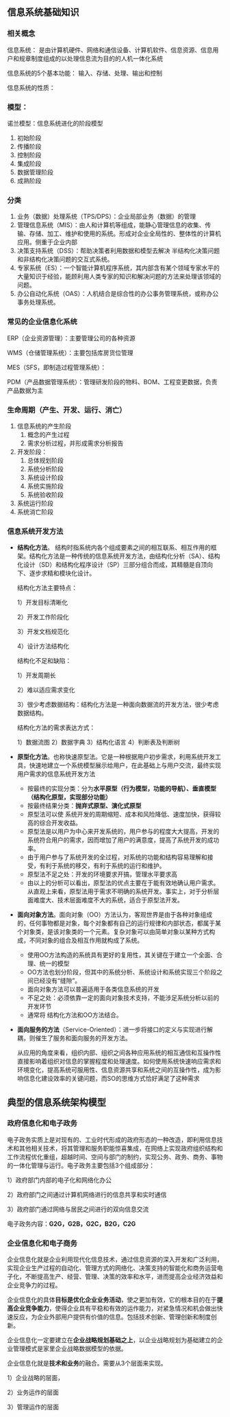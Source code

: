 ## 信息系统基础知识





### 相关概念

信息系统： 是由计算机硬件、网络和通信设备、计算机软件、信息资源、信息用户和规章制度组成的以处理信息流为目的的人机一体化系统

信息系统的5个基本功能： 输入、存储、处理、输出和控制

信息系统的性质：



### 模型：

诺兰模型：信息系统进化的阶段模型

1. 初始阶段
2. 传播阶段
3. 控制阶段
4. 集成阶段
5. 数据管理阶段
6. 成熟阶段



### 分类

1. 业务（数据）处理系统（TPS/DPS）：企业局部业务（数据）的管理
2. 管理信息系统（MIS）：由人和计算机等组成，能静心管理信息的收集、传输、存储、加工、维护和使用的系统。形成对企业全局性的、整体性的计算机应用。侧重于企业内部
3. 决策支持系统（DSS）：帮助决策者利用数据和模型去解决 半结构化决策问题和非结构化决策问题的交互式系统。
4. 专家系统（ES）：一个智能计算机程序系统，其内部含有某个领域专家水平的大量知识于经验，能顾利用人类专家的知识和解决问题的方法来处理该领域的问题。
5. 办公自动化系统（OAS）：人机结合是综合性的办公事务管理系统，或称办公事务处理系统。



### 常见的企业信息化系统	

ERP（企业资源管理）：主要管理公司的各种资源

WMS（仓储管理系统）：主要包括库房货位管理

MES（SFS，即制造过程管理系统）：

PDM（产品数据管理系统）：管理研发阶段的物料、BOM、工程变更数据，负责产品数据为主



### 生命周期（产生、开发、运行、消亡）

1. 信息系统的产生阶段
   1. 概念的产生过程
   2. 需求分析过程，并形成需求分析报告
2. 开发阶段：
   1. 总体规划阶段
   2. 系统分析阶段
   3. 系统设计阶段
   4. 系统实施阶段
   5. 系统验收阶段
3. 系统运行阶段
4. 系统消亡阶段



### 信息系统开发方法

- **结构化方法**。 结构时指系统内各个组成要素之间的相互联系、相互作用的框架。结构化方法是一种传统的信息系统开发方法，由结构化分析（SA）、结构化设计（SD）和结构化程序设计（SP）三部分组合而成，其精髓是自顶向下、逐步求精和模块化设计。

  结构化方法主要特点：

  1）开发目标清晰化

  2）开发工作阶段化

  3）开发文档规范化

  4）设计方法结构化

  结构化不足和缺陷：

  1）开发周期长

  2）难以适应需求变化

  3）很少考虑数据结构：结构化方法是一种面向数据流的开发方法，很少考虑数据结构。

  结构化方法的需求表达方式：

  1）数据流图 2）数据字典 3）结构化语言 4）判断表及判断树

- **原型化方法**。也称快速原型法。它是一种根据用户初步需求，利用系统开发工具，快速地建立一个系统模型展示给用户，在此基础上与用户交流，最终实现用户需求的信息系统开发方法

  - 按最终的实现分类：分为**水平原型（行为模型，功能的导航）、垂直模型（结构化原型，实现部分功能）**
  - 按最终结果分类：**抛弃式原型、演化式原型**
  - 原型法可以使 系统开发的周期缩短、成本和风险降低、速度加快，获得较高的综合开发收益。
  - 原型法是以用户为中心来开发系统的，用户参与的程度大大提高，开发的系统符合用户的需求，因而增加了用户的满意度，提高了系统开发的成功率。
  - 由于用户参与了系统开发的全过程，对系统的功能和结构容易理解和接受，有利于系统的移交，有利于系统的运行和维护。
  - 原型法不足之处：开发的环境要求开搞，管理水平要求高
  - 由以上的分析可以看出，原型法的优点主要在于能有效地确认用户需求。从直观上来看，原型法用于需求不明确的系统开发。事实上，对于分析层面难度大、技术层面难度不大的系统，适合于原型法开发。

- **面向对象方法**。面向对象（OO）方法认为，客观世界是由于各种对象组成的，任何事物都是对象，每个对象都有自己的运行规律和内部状态，都属于某个对象类，是该对象类的一个元素。复杂对象可以由简单对象以某种方式构成，不同对象的组合及相互作用就构成了系统。

  - 使用OO方法构造的系统具有更好的复用性，其关键在于建立一个全面、合理、统一的模型
  - OO方法也划分阶段，但其中的系统分析、系统设计和系统实现三个阶段之间已经没有“缝隙”。
  - 面向对象方法可以普遍适用于各类信息系统的开发
  - 不足之处：必须依靠一定的面向对象技术支持，不能涉足系统分析以前的开发环节
  - 通常将 结构化方法和OO方法结合。

- **面向服务的方法**（Service-Oriented）：进一步将接口的定义与实现进行解耦，则催生了服务和面向服务的开发方法。

  从应用的角度来看，组织内部、组织之间各种应用系统的相互通信和互操作性直接影响着组织对信息的掌握程度和处理速度。如何使用系统快速响应需求和环境变化，提高系统可服用性、信息资源共享和系统之间的互操作性，成为影响信息化建设效率的关键问题，而SO的思维方式恰好满足了这种需求





## 典型的信息系统架构模型

### 政府信息化和电子政务

电子政务实质上是对现有的、工业时代形成的政府形态的一种改造，即利用信息技术和其他相关技术，将其管理和服务职能惊喜集成，在网络上实现政府组织结构和工作流程优化重组，超越时间、空间与部门的制约，实现公务、政务、商务、事物的一体化管理与运行。电子政务主要包括3个组成部分：

1）政府部门内部的电子化和网络化办公

2）政府部门之间通过计算机网络进行的信息共享和实时通信

3）政府部门通过网络与居民之间进行的双向信息交流

电子政务内容：**G2G，G2B，G2C，B2G，C2G**

### 企业信息化和电子商务

企业信息化就是企业利用现代化信息技术，通过信息资源的深入开发和广泛利用，实现企业生产过程的自动化、管理方式的网络化、决策支持的智能化和商务运营电子化，不断提高生产、经营、管理、决策的效率和水平，进而提高企业经济效益和企业竞争力的过程。

企业信息化的具体**目标是优化企业业务活动**，使之更加有效，它的根本目的在于**提高企业竞争能力**，使得企业具有平稳和有效的运作能力，对紧急情况和机会做出快速反应，为企业外部用户提供有价值的信息。包括技术创新、管理创新和制度创新。

企业信息化一定要建立在**企业战略规划基础之上**，以企业战略规划为基础建立的企业管理模式是家里企业战略数据模型的依据。

企业信息化就是**技术和业务**的融合。需要从3个层面来实现。

1）企业战略的层面，

2）业务运作的层面

3）管理运作的层面